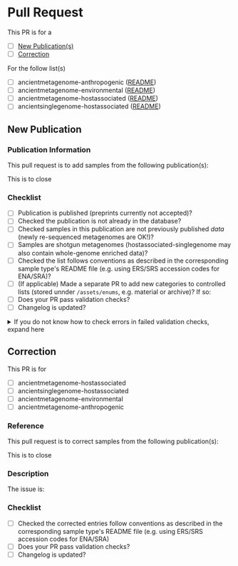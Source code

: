 <!-- 
Thank you for contributing to AncientMetagenomeDir Please fill in the information below
Please @ancientmetagenomedir-coreteam if you have any questions
-->

# Pull Request

This PR is for a

- [ ] [New Publication(s)](#new-publication)
- [ ] [Correction](#correction)

For the follow list(s)

- [ ] ancientmetagenome-anthropogenic ([README](https://github.com/SPAAM-workshop/AncientMetagenomeDir/tree/master/ancientmetagenome-anthropogenic))
- [ ] ancientmetagenome-environmental ([README](https://github.com/SPAAM-workshop/AncientMetagenomeDir/tree/master/ancientmetagenome-environmental))
- [ ] ancientmetagenome-hostassociated ([README](https://github.com/SPAAM-workshop/AncientMetagenomeDir/tree/master/ancientmetagenome-hostassociated))
- [ ] ancientsinglegenome-hostassociated ([README](https://github.com/SPAAM-workshop/AncientMetagenomeDir/tree/master/ancientsinglegenome-hostassociated))

## New Publication

### Publication Information

This pull request is to add samples from the following publication(s): <!-- Replace this comment with citation(s) URLs/DOIs/descriptions-->

This is to close <!-- write hashtag and the corresponding issue number here, e.g. #10 -->

### Checklist

- [ ] Publication is published (preprints currently not accepted)?
- [ ] Checked the publication is not already in the database?
- [ ] Checked samples in this publication are not previously published _data_ (newly re-sequenced metagenomes are OK!)?
- [ ] Samples are shotgun metagenomes (hostassociated-singlegenome may also contain whole-genome enriched data)?
- [ ] Checked the list follows conventions as described in the corresponding sample type's README file (e.g. using ERS/SRS accession codes for ENA/SRA)?
- [ ] (If applicable) Made a separate PR to add new categories to controlled lists (stored unnder `/assets/enums`, e.g. material or archive)? If so: <!-- replace this comment with that PR -->
- [ ] Does your PR pass validation checks?
- [ ] Changelog is updated?

<details>
  <summary>If you do not know how to check errors in failed validation checks, expand here</summary>
  
   1. Press 'details' next to the failed check.
   2. Expand the `test ancient <list>` line with the red X next to it.
   3. Scroll to the bottom of the log, and look for a `DatasetValidationError` (usually the last line).
   4. Read the error, and fix accordingly. Check the README for a given list for more guidance. If in doubt, ask!

</details>

## Correction

This PR is for

- [ ] ancientmetagenome-hostassociated
- [ ] ancientsinglegenome-hostassociated
- [ ] ancientmetagenome-environmental
- [ ] ancientmetagenome-anthropogenic

### Reference

This pull request is to correct samples from the following publication(s): <!-- Replace this with the publication being corrected -->

This is to close <!-- write hashtag and the corresponding issue number here, e.g. #10 -->


### Description

The issue is:

<!-- Replace this with a description and justification of the correction -->

### Checklist

- [ ] Checked the corrected entries follow conventions as described in the corresponding sample type's README file (e.g. using ERS/SRS accession codes for ENA/SRA)
- [ ] Does your PR pass validation checks?
- [ ] Changelog is updated?
